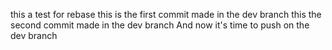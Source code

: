 this a test for rebase
this is the first commit made in the dev branch
this the second commit made in the dev branch
And now it's time to push on the dev branch